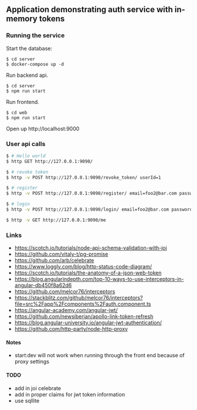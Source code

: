 ## Application demonstrating auth service with in-memory tokens

### Running the service

Start the database:

```
$ cd server
$ docker-compose up -d
```
 
Run backend api.

```
$ cd server
$ npm run start
```

Run frontend.

```
$ cd web
$ npm run start
```

Open up http://localhost:9000

### User api calls

```sh
$ # Hello world
$ http GET http://127.0.0.1:9090/

$ # revoke token
$ http -v POST http://127.0.0.1:9090/revoke_token/ userId=1

$ # register
$ http -v POST http://127.0.0.1:9090/register/ email=foo2@bar.com password=123456ww

$ # login
$ http -v POST http://127.0.0.1:9090/login/ email=foo2@bar.com password=123456ww

$ http -v GET http://127.0.0.1:9090/me
```

### Links
* https://scotch.io/tutorials/node-api-schema-validation-with-joi
* https://github.com/vitaly-t/pg-promise
* https://github.com/arb/celebrate
* https://www.loggly.com/blog/http-status-code-diagram/
* https://scotch.io/tutorials/the-anatomy-of-a-json-web-token
* https://blog.angularindepth.com/top-10-ways-to-use-interceptors-in-angular-db450f8a62d6
* https://github.com/melcor76/interceptors
* https://stackblitz.com/github/melcor76/interceptors?file=src%2Fapp%2Fcomponents%2Fauth.component.ts
* https://angular-academy.com/angular-jwt/
* https://github.com/newsiberian/apollo-link-token-refresh
* https://blog.angular-university.io/angular-jwt-authentication/
* https://github.com/http-party/node-http-proxy




#### Notes
- start:dev will not work when running through the front end because of proxy settings

#### TODO
* add in joi celebrate
* add in proper claims for jwt token information
* use sqllite

